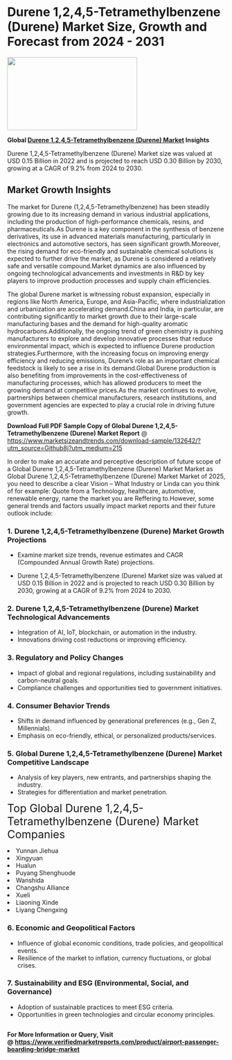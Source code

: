 <H1>Durene 1,2,4,5-Tetramethylbenzene (Durene) Market Size, Growth and Forecast from 2024 - 2031</H1><img class="aligncenter size-medium wp-image-584254" src="https://thirdeyenews.in/wp-content/uploads/2024/09/Global-Market-Research-300x168.jpeg" alt="" width="300" height="168" /><p><strong>Global&nbsp;<a href="https://www.marketsizeandtrends.com/download-sample/132642/?utm_source=Github8j?utm_medium=215">Durene 1,2,4,5-Tetramethylbenzene (Durene) Market</a> Insights</strong></p><p>Durene 1,2,4,5-Tetramethylbenzene (Durene) Market size was valued at USD 0.15 Billion in 2022 and is projected to reach USD 0.30 Billion by 2030, growing at a CAGR of 9.2% from 2024 to 2030.</p><p><h2>Market Growth Insights</h2> <p>The market for Durene (1,2,4,5-Tetramethylbenzene) has been steadily growing due to its increasing demand in various industrial applications, including the production of high-performance chemicals, resins, and pharmaceuticals.As Durene is a key component in the synthesis of benzene derivatives, its use in advanced materials manufacturing, particularly in electronics and automotive sectors, has seen significant growth.Moreover, the rising demand for eco-friendly and sustainable chemical solutions is expected to further drive the market, as Durene is considered a relatively safe and versatile compound.Market dynamics are also influenced by ongoing technological advancements and investments in R&D by key players to improve production processes and supply chain efficiencies.</p> <p>The global Durene market is witnessing robust expansion, especially in regions like North America, Europe, and Asia-Pacific, where industrialization and urbanization are accelerating demand.China and India, in particular, are contributing significantly to market growth due to their large-scale manufacturing bases and the demand for high-quality aromatic hydrocarbons.Additionally, the ongoing trend of green chemistry is pushing manufacturers to explore and develop innovative processes that reduce environmental impact, which is expected to influence Durene production strategies.Furthermore, with the increasing focus on improving energy efficiency and reducing emissions, Durene’s role as an important chemical feedstock is likely to see a rise in its demand.Global Durene production is also benefiting from improvements in the cost-effectiveness of manufacturing processes, which has allowed producers to meet the growing demand at competitive prices.As the market continues to evolve, partnerships between chemical manufacturers, research institutions, and government agencies are expected to play a crucial role in driving future growth.<p><span class=""><strong>Download Full PDF Sample Copy of Global Durene 1,2,4,5-Tetramethylbenzene (Durene) Market Report</strong> @ <a href="https://www.marketsizeandtrends.com/download-sample/132642/?utm_source=Github8j?utm_medium=215" target="_blank">https://www.marketsizeandtrends.com/download-sample/132642/?utm_source=Github8j?utm_medium=215</a></span></p><p>In order to make an accurate and perceptive description of future scope of a Global&nbsp;Durene 1,2,4,5-Tetramethylbenzene (Durene) Market Market as Global&nbsp;Durene 1,2,4,5-Tetramethylbenzene (Durene) Market Market of 2025, you need to describe a clear Vision &ndash; What Industry or Linda can you think of for example: Quote from a Technology, healthcare, automotive, renewable energy, name the market you are Reffering to.However, some general trends and factors usually impact market reports and their future outlook include:</p><h3>1.&nbsp;<strong>Durene 1,2,4,5-Tetramethylbenzene (Durene) Market Growth Projections</strong></h3><ul><li>Examine market size trends, revenue estimates and CAGR (Compounded Annual Growth Rate) projections.</li><li><p>Durene 1,2,4,5-Tetramethylbenzene (Durene) Market size was valued at USD 0.15 Billion in 2022 and is projected to reach USD 0.30 Billion by 2030, growing at a CAGR of 9.2% from 2024 to 2030.</p></li></ul><h3>2.&nbsp;<strong>Durene 1,2,4,5-Tetramethylbenzene (Durene) Market Technological Advancements</strong></h3><ul><li>Integration of AI, IoT, blockchain, or automation in the industry.</li><li>Innovations driving cost reductions or improving efficiency.</li></ul><h3>3.&nbsp;<strong>Regulatory and Policy Changes</strong></h3><ul><li>Impact of global and regional regulations, including sustainability and carbon-neutral goals.</li><li>Compliance challenges and opportunities tied to government initiatives.</li></ul><h3>4.&nbsp;<strong>Consumer Behavior Trends</strong></h3><ul><li>Shifts in demand influenced by generational preferences (e.g., Gen Z, Millennials).</li><li>Emphasis on eco-friendly, ethical, or personalized products/services.</li></ul><h3>5.&nbsp;<strong>Global Durene 1,2,4,5-Tetramethylbenzene (Durene) Market Competitive Landscape</strong></h3><ul><li>Analysis of key players, new entrants, and partnerships shaping the industry.</li><li>Strategies for differentiation and market penetration.</li></ul><p data-pm-slice="1 1 []"><span style="color: inherit; font-family: inherit; font-size: 25px;">Top Global Durene 1,2,4,5-Tetramethylbenzene (Durene) Market Companies</span></p><div class="" data-test-id=""><p><li>Yunnan Jiehua</li><li> Xingyuan</li><li> Hualun</li><li> Puyang Shenghuode</li><li> Wanshida</li><li> Changshu Alliance</li><li> Xueli</li><li> Liaoning Xinde</li><li> Liyang Chengxing</li></p></div><h3>6.&nbsp;<strong>Economic and Geopolitical Factors</strong></h3><ul><li>Influence of global economic conditions, trade policies, and geopolitical events.</li><li>Resilience of the market to inflation, currency fluctuations, or global crises.</li></ul><h3>7.&nbsp;<strong>Sustainability and ESG (Environmental, Social, and Governance)</strong></h3><ul><li>Adoption of sustainable practices to meet ESG criteria.</li><li>Opportunities in green technologies and circular economy principles.</li></ul><h2><strong style="font-size: 14px;">For More Information or Query, Visit @&nbsp;</strong><a style="background-color: #ffffff; font-size: 14px;" href="https://www.marketsizeandtrends.com/report/durene-1245-tetramethylbenzene-durene-market/" target="_blank">https://www.verifiedmarketreports.com/product/airport-passenger-boarding-bridge-market</a></h2>